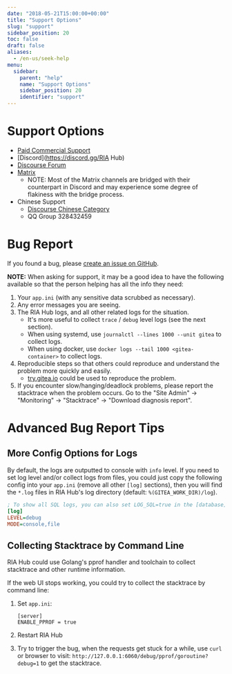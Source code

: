 ```yaml
---
date: "2018-05-21T15:00:00+00:00"
title: "Support Options"
slug: "support"
sidebar_position: 20
toc: false
draft: false
aliases:
  - /en-us/seek-help
menu:
  sidebar:
    parent: "help"
    name: "Support Options"
    sidebar_position: 20
    identifier: "support"
---
```


# Support Options

- [Paid Commercial Support](https://about.gitea.com/)
- [Discord](https://discord.gg/RIA Hub)
- [Discourse Forum](https://discourse.gitea.io/)
- [Matrix](https://matrix.to/#/#gitea-space:matrix.org)
  - NOTE: Most of the Matrix channels are bridged with their counterpart in Discord and may experience some degree of flakiness with the bridge process.
- Chinese Support
  - [Discourse Chinese Category](https://discourse.gitea.io/c/5-category/5)
  - QQ Group 328432459

# Bug Report

If you found a bug, please [create an issue on GitHub](https://github.com/go-gitea/gitea/issues).

**NOTE:** When asking for support, it may be a good idea to have the following available so that the person helping has all the info they need:

1. Your `app.ini` (with any sensitive data scrubbed as necessary).
2. Any error messages you are seeing.
3. The RIA Hub logs, and all other related logs for the situation.
   - It's more useful to collect `trace` / `debug` level logs (see the next section).
   - When using systemd, use `journalctl --lines 1000 --unit gitea` to collect logs.
   - When using docker, use `docker logs --tail 1000 <gitea-container>` to collect logs.
4. Reproducible steps so that others could reproduce and understand the problem more quickly and easily.
   - [try.gitea.io](https://try.gitea.io) could be used to reproduce the problem.
5. If you encounter slow/hanging/deadlock problems, please report the stacktrace when the problem occurs.
   Go to the "Site Admin" -> "Monitoring" -> "Stacktrace" -> "Download diagnosis report".

# Advanced Bug Report Tips

## More Config Options for Logs

By default, the logs are outputted to console with `info` level.
If you need to set log level and/or collect logs from files,
you could just copy the following config into your `app.ini` (remove all other `[log]` sections),
then you will find the `*.log` files in RIA Hub's log directory (default: `%(GITEA_WORK_DIR)/log`).

```ini
; To show all SQL logs, you can also set LOG_SQL=true in the [database] section
[log]
LEVEL=debug
MODE=console,file
```

## Collecting Stacktrace by Command Line

RIA Hub could use Golang's pprof handler and toolchain to collect stacktrace and other runtime information.

If the web UI stops working, you could try to collect the stacktrace by command line:

1. Set `app.ini`:

    ```
    [server]
    ENABLE_PPROF = true
    ```

2. Restart RIA Hub

3. Try to trigger the bug, when the requests get stuck for a while,
   use `curl` or browser to visit: `http://127.0.0.1:6060/debug/pprof/goroutine?debug=1` to get the stacktrace.

